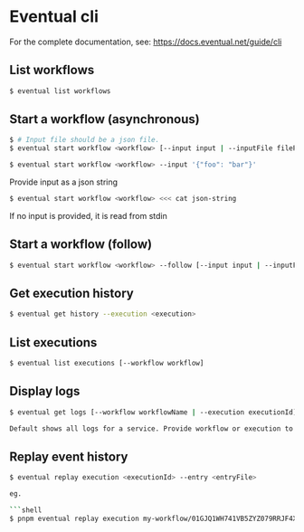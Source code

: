 # Eventual cli

For the complete documentation, see: https://docs.eventual.net/guide/cli

## List workflows

```sh
$ eventual list workflows
```

## Start a workflow (asynchronous)

```sh
$ # Input file should be a json file.
$ eventual start workflow <workflow> [--input input | --inputFile filePath]
```

```sh
$ eventual start workflow <workflow> --input '{"foo": "bar"}'
```

Provide input as a json string

```sh
$ eventual start workflow <workflow> <<< cat json-string
```

If no input is provided, it is read from stdin

## Start a workflow (follow)

```sh
$ eventual start workflow <workflow> --follow [--input input | --inputFile filePath]
```

## Get execution history

```sh
$ eventual get history --execution <execution>
```

## List executions

```sh
$ eventual list executions [--workflow workflow]

```

## Display logs

```sh
$ eventual get logs [--workflow workflowName | --execution executionId] [--follow] [--since timestamp]

Default shows all logs for a service. Provide workflow or execution to filter respectively.
```

## Replay event history

````sh
$ eventual replay execution <executionId> --entry <entryFile>

eg.

```shell
$ pnpm eventual replay execution my-workflow/01GJQ1WH741VB5ZYZ079RRJF4X --entry ../test-app-runtime/src/my-workflow.ts
````
